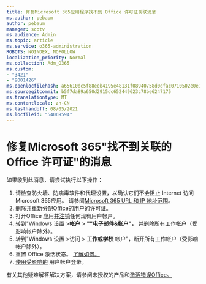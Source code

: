 ```yaml
---
title: 修复Microsoft 365应用程序找不到 Office 许可证关联消息
ms.author: pebaum
author: pebaum
manager: scotv
ms.audience: Admin
ms.topic: article
ms.service: o365-administration
ROBOTS: NOINDEX, NOFOLLOW
localization_priority: Normal
ms.collection: Adm_O365
ms.custom:
- "3421"
- "9001426"
ms.openlocfilehash: a65610dc5f88eeb4195e48131f08940758d0dfac0710502e0e15ab5f661c5719
ms.sourcegitcommit: b5f7da89a650d2915dc652449623c78be6247175
ms.translationtype: MT
ms.contentlocale: zh-CN
ms.lasthandoff: 08/05/2021
ms.locfileid: "54069594"
---
```

# <a name="fixing-the-microsoft-365-apps-couldnt-find-office-licenses-associated-message"></a>修复Microsoft 365"找不到关联的 Office 许可证"的消息

如果收到此消息，请尝试执行以下操作：

1. 请检查防火墙、防病毒软件和代理设置，以确认它们不会阻止 Internet 访问 Microsoft 365应用。 请参阅[Microsoft 365 URL 和 IP 地址范围](https://docs.microsoft.com/office365/enterprise/urls-and-ip-address-ranges)。
2. 删除[并重新分配Office](https://docs.microsoft.com/microsoft-365/admin/manage/assign-licenses-to-users)的用户的许可证。 
3. 打开Office 应用[并注销](https://support.office.com/article/5a20dc11-47e9-4b6f-945d-478cb6d92071)任何现有用户帐户。
4. 转到"Windows 设置 >**帐户**  >  **""电子邮件&帐户"，** 并删除所有工作帐户（受影响帐户除外）。
5. 转到"Windows 设置 >访问  >  **工作或学校** 帐户"，断开所有工作帐户（受影响帐户除外）。
6. 重置 Office 激活状态。 [了解如何。](https://docs.microsoft.com/office365/troubleshoot/activation/reset-office-365-proplus-activation-state)
7. [使用受影响的](https://support.office.com/article/628ea040-f265-49de-b986-be09c3ebf8a9) 用户帐户登录。

有关其他疑难解答解决方案，请参阅未授权的产品和[激活错误Office。](https://support.office.com/Article/0d23d3c0-c19c-4b2f-9845-5344fedc4380)
